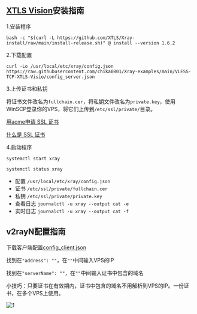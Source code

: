 ## [XTLS Vision](https://github.com/XTLS/Xray-core/discussions/1295)安装指南

1.安装程序

```
bash -c "$(curl -L https://github.com/XTLS/Xray-install/raw/main/install-release.sh)" @ install --version 1.6.2
```

2.下载配置

```
curl -Lo /usr/local/etc/xray/config.json https://raw.githubusercontent.com/chika0801/Xray-examples/main/VLESS-TCP-XTLS-Visio/config_server.json
```

3.上传证书和私钥

将证书文件改名为`fullchain.cer`，将私钥文件改名为`private.key`，使用WinSCP登录你的VPS，将它们上传到`/etc/ssl/private/`目录。

[用acme申请 SSL 证书](https://github.com/chika0801/Xray-install#1%E7%94%A8acme%E7%94%B3%E8%AF%B7-ssl-%E8%AF%81%E4%B9%A6)

[什么是 SSL 证书](https://www.kaspersky.com.cn/resource-center/definitions/what-is-a-ssl-certificate)

4.启动程序

```
systemctl start xray
```

```
systemctl status xray
```

- 配置 `/usr/local/etc/xray/config.json`
- 证书 `/etc/ssl/private/fullchain.cer`
- 私钥 `/etc/ssl/private/private.key`
- 查看日志 `journalctl -u xray --output cat -e`
- 实时日志 `journalctl -u xray --output cat -f`

## v2rayN配置指南

下载客户端配置[config_client.json](https://raw.githubusercontent.com/chika0801/Xray-examples/main/VLESS-TCP-XTLS-Visio/config_client.json)

找到在`"address": ""`，在`""`中间输入VPS的IP

找到在`"serverName": ""`，在`""`中间输入证书中包含的域名



小技巧：只要证书在有效期内，证书中包含的域名不用解析到VPS的IP。一份证书，在多个VPS上使用。

![1](https://user-images.githubusercontent.com/88967758/195763557-f9706952-f2fc-466f-9787-bf00d138562d.jpg)
